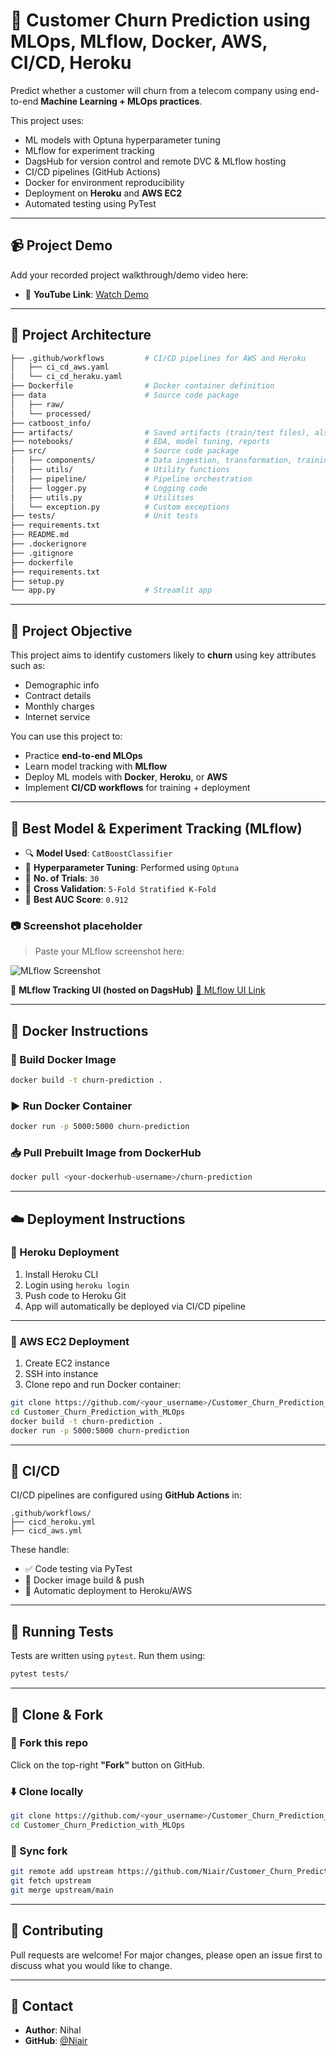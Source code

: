 # 🧠 Customer Churn Prediction using MLOps, MLflow, Docker, AWS, CI/CD, Heroku

Predict whether a customer will churn from a telecom company using end-to-end **Machine Learning + MLOps practices**.

This project uses:
- ML models with Optuna hyperparameter tuning
- MLflow for experiment tracking
- DagsHub for version control and remote DVC & MLflow hosting
- CI/CD pipelines (GitHub Actions)
- Docker for environment reproducibility
- Deployment on **Heroku** and **AWS EC2**
- Automated testing using PyTest

---

## 📹 Project Demo

Add your recorded project walkthrough/demo video here:

* 🎥 **YouTube Link**: [Watch Demo](https://youtube.com/...)


---

## 🚀 Project Architecture

```bash
├── .github/workflows         # CI/CD pipelines for AWS and Heroku
│   ├── ci_cd_aws.yaml         
│   └── ci_cd_heraku.yaml
├── Dockerfile                # Docker container definition
├── data                      # Source code package
│   ├── raw/                  
│   └── processed/
├── catboost_info/  
├── artifacts/                # Saved artifacts (train/test files), also cuntains the model.pkl
├── notebooks/                # EDA, model tuning, reports
├── src/                      # Source code package
│   ├── components/           # Data ingestion, transformation, training
│   ├── utils/                # Utility functions
│   ├── pipeline/             # Pipeline orchestration
│   ├── logger.py             # Logging code
│   ├── utils.py              # Utilities
│   └── exception.py          # Custom exceptions
├── tests/                    # Unit tests
├── requirements.txt
├── README.md
├── .dockerignore
├── .gitignore
├── dockerfile
├── requirements.txt
├── setup.py
└── app.py                    # Streamlit app
````

---

## 📌 Project Objective

This project aims to identify customers likely to **churn** using key attributes such as:

* Demographic info
* Contract details
* Monthly charges
* Internet service

You can use this project to:

* Practice **end-to-end MLOps**
* Learn model tracking with **MLflow**
* Deploy ML models with **Docker**, **Heroku**, or **AWS**
* Implement **CI/CD workflows** for training + deployment

---

## 🧠 Best Model & Experiment Tracking (MLflow)

* 🔍 **Model Used**: `CatBoostClassifier`
* 🧪 **Hyperparameter Tuning**: Performed using `Optuna`
* 🧪 **No. of Trials**: `30`
* 🔁 **Cross Validation**: `5-Fold Stratified K-Fold`
* 🥇 **Best AUC Score**: `0.912`

### 📷 Screenshot placeholder

> Paste your MLflow screenshot here:

![MLflow Screenshot](assets/mlflow_best_model.png)

📎 **MLflow Tracking UI (hosted on DagsHub)**
[🔗 MLflow UI Link](https://dagshub.com/<your_username>/Customer_Churn_Prediction_with_MLOps.mlflow)

---

## 🐳 Docker Instructions

### 🔧 Build Docker Image

```bash
docker build -t churn-prediction .
```

### ▶️ Run Docker Container

```bash
docker run -p 5000:5000 churn-prediction
```

### 📥 Pull Prebuilt Image from DockerHub

```bash
docker pull <your-dockerhub-username>/churn-prediction
```

---

## ☁️ Deployment Instructions

### 🔹 Heroku Deployment

1. Install Heroku CLI
2. Login using `heroku login`
3. Push code to Heroku Git
4. App will automatically be deployed via CI/CD pipeline

---

### 🔸 AWS EC2 Deployment

1. Create EC2 instance
2. SSH into instance
3. Clone repo and run Docker container:

```bash
git clone https://github.com/<your_username>/Customer_Churn_Prediction_with_MLOps.git
cd Customer_Churn_Prediction_with_MLOps
docker build -t churn-prediction .
docker run -p 5000:5000 churn-prediction
```

---

## 🔁 CI/CD

CI/CD pipelines are configured using **GitHub Actions** in:

```
.github/workflows/
├── cicd_heroku.yml
├── cicd_aws.yml
```

These handle:

* ✅ Code testing via PyTest
* 🔁 Docker image build & push
* 🚀 Automatic deployment to Heroku/AWS

---

## 🧪 Running Tests

Tests are written using `pytest`. Run them using:

```bash
pytest tests/
```

---

## 🔗 Clone & Fork

### 🔁 Fork this repo

Click on the top-right **"Fork"** button on GitHub.

### ⬇️ Clone locally

```bash
git clone https://github.com/<your_username>/Customer_Churn_Prediction_with_MLOps.git
cd Customer_Churn_Prediction_with_MLOps
```

### 🔄 Sync fork

```bash
git remote add upstream https://github.com/Niair/Customer_Churn_Prediction_with_MLOps.git
git fetch upstream
git merge upstream/main
```

---

## 🤝 Contributing

Pull requests are welcome! For major changes, please open an issue first to discuss what you would like to change.

---

## 🙋 Contact

* **Author**: Nihal
* **GitHub**: [@Niair](https://github.com/Niair)

```
